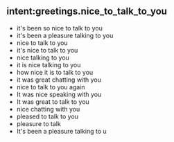 ## intent:greetings.nice_to_talk_to_you
- it's been so nice to talk to you
- it's been a pleasure talking to you
- nice to talk to you
- it's nice to talk to you
- nice talking to you
- it is nice talking to you
- how nice it is to talk to you
- it was great chatting with you
- nice to talk to you again 
- It was nice speaking with you
- It was great to talk to you
- nice chatting with you
- pleased to talk to you
- pleasure to talk
- It's been a pleasure talking to u